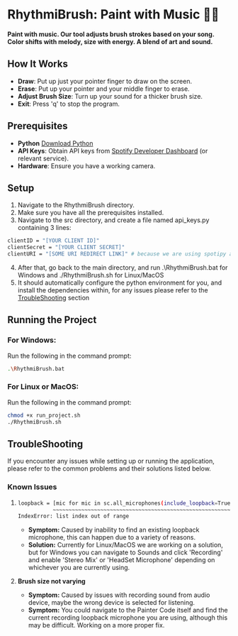 # RhythmiBrush: Paint with Music 🎨🎵

**Paint with music. Our tool adjusts brush strokes based on your song. Color shifts with melody, size with energy. A blend of art and sound.**
## How It Works

- **Draw**: Put up just your pointer finger to draw on the screen.
- **Erase**: Put up your pointer and your middle finger to erase.
- **Adjust Brush Size**: Turn up your sound for a thicker brush size.
- **Exit**: Press 'q' to stop the program.

## Prerequisites

- **Python** [Download Python](https://www.python.org/downloads/)
- **API Keys**: Obtain API keys from [Spotify Developer Dashboard](https://developer.spotify.com/dashboard/) (or relevant service).
- **Hardware**: Ensure you have a working camera.

## Setup
1. Navigate to the RhythmiBrush directory.
2. Make sure you have all the prerequisites installed.
3. Navigate to the src directory, and create a file named api_keys.py containing 3 lines:
```bash
clientID = "[YOUR CLIENT ID]"
clientSecret = "[YOUR CLIENT SECRET]"
clientURI = "[SOME URI REDIRECT LINK]" # because we are using spotipy api, it should look something like http://localhost/7777 or any 4 digit port number
```
4. After that, go back to the main directory, and run .\RhythmiBrush.bat for Windows and ./RhythmiBrush.sh for Linux/MacOS
5. It should automatically configure the python environment for you, and install the dependencies within, for any issues please refer to the [TroubleShooting](#troubleshooting) section

## Running the Project

### For Windows:

Run the following in the command prompt:
```bash
.\RhythmiBrush.bat
```

### For Linux or MacOS:
Run the following in the command prompt:
```bash
chmod +x run_project.sh
./RhythmiBrush.sh
```

## TroubleShooting
If you encounter any issues while setting up or running the application, please refer to the common problems and their solutions listed below.

### Known Issues
1. ```bash
   loopback = [mic for mic in sc.all_microphones(include_loopback=True) if 'stereo mix' in mic.name.lower()][1]
              ~~~~~~~~~~~~~~~~~~~~~~~~~~~~~~~~~~~~~~~~~~~~~~~~~~~~~~~~~~~~~~~~~~~~~~~~~~~~~~~~~~~~~~~~~~~~~~^^^
   IndexError: list index out of range
   ```
   - **Symptom:** Caused by inability to find an existing loopback microphone, this can happen due to a variety of reasons.
   - **Solution:** Currently for Linux/MacOS we are working on a solution, but for Windows you can navigate to Sounds and click 'Recording' and enable 'Stereo Mix' or 'HeadSet Microphone' depending on whichever you are currently using.

2. **Brush size not varying**
    - **Symptom:** Caused by issues with recording sound from audio device, maybe the wrong device is selected for listening.
    - **Symptom:** You could navigate to the Painter Code itself and find the current recording loopback microphone you are using, although this may be difficult. Working on a more proper fix.
